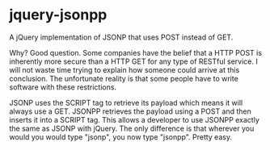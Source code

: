 # jquery-jsonpp
A jQuery implementation of JSONP that uses POST instead of GET.

Why?  Good question.  Some companies have the belief that a HTTP POST is inherently more secure than a HTTP GET for any type of RESTful service.  I will not waste time trying to explain how someone could arrive at this conclusion.  The unfortunate reality is that some people have to write software with these restrictions.

JSONP uses the SCRIPT tag to retrieve its payload which means it will always use a GET.  JSONPP retrieves the payload using a POST and then inserts it into a SCRIPT tag.  This allows a developer to use JSONPP exactly the same as JSONP with jQuery.  The only difference is that wherever you would you would type "jsonp", you now type "jsonpp".  Pretty easy.

